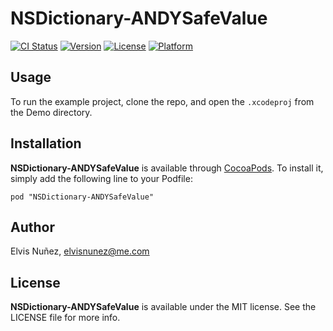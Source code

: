 # NSDictionary-ANDYSafeValue

[![CI Status](http://img.shields.io/travis/NSElvis/NSDictionary-ANDYSafeValue.svg?style=flat)](https://travis-ci.org/NSElvis/NSDictionary-ANDYSafeValue)
[![Version](https://img.shields.io/cocoapods/v/NSDictionary-ANDYSafeValue.svg?style=flat)](http://cocoadocs.org/docsets/NSDictionary-ANDYSafeValue)
[![License](https://img.shields.io/cocoapods/l/NSDictionary-ANDYSafeValue.svg?style=flat)](http://cocoadocs.org/docsets/NSDictionary-ANDYSafeValue)
[![Platform](https://img.shields.io/cocoapods/p/NSDictionary-ANDYSafeValue.svg?style=flat)](http://cocoadocs.org/docsets/NSDictionary-ANDYSafeValue)

## Usage

To run the example project, clone the repo, and open the `.xcodeproj` from the Demo directory.

## Installation

**NSDictionary-ANDYSafeValue** is available through [CocoaPods](http://cocoapods.org). To install
it, simply add the following line to your Podfile:

`pod "NSDictionary-ANDYSafeValue"`

## Author

Elvis Nuñez, elvisnunez@me.com

## License

**NSDictionary-ANDYSafeValue** is available under the MIT license. See the LICENSE file for more info.
